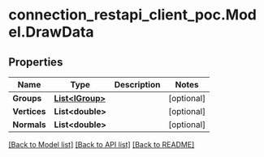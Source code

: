 # connection_restapi_client_poc.Model.DrawData

## Properties

Name | Type | Description | Notes
------------ | ------------- | ------------- | -------------
**Groups** | [**List&lt;IGroup&gt;**](IGroup.md) |  | [optional] 
**Vertices** | **List&lt;double&gt;** |  | [optional] 
**Normals** | **List&lt;double&gt;** |  | [optional] 

[[Back to Model list]](../README.md#documentation-for-models) [[Back to API list]](../README.md#documentation-for-api-endpoints) [[Back to README]](../README.md)

